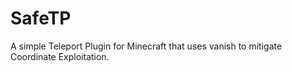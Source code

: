 # SafeTP
A simple Teleport Plugin for Minecraft that uses vanish to mitigate Coordinate Exploitation. 
